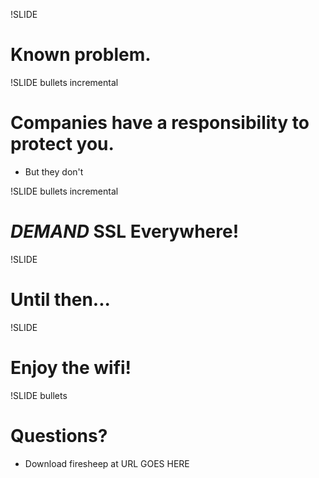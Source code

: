 !SLIDE
# Known problem.

!SLIDE bullets incremental
# Companies have a responsibility to protect you.
* But they don't

!SLIDE bullets incremental
# *DEMAND* SSL Everywhere!

!SLIDE
# Until then...

!SLIDE
# Enjoy the wifi!

!SLIDE bullets
# Questions?
* Download firesheep at URL GOES HERE